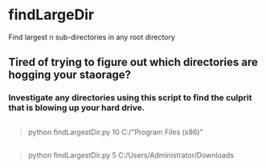 # findLargeDir
Find largest n sub-directories in any root directory

## Tired of trying to figure out which directories are hogging your staorage? 
### Investigate any directories using this script to find the culprit that is blowing up your hard drive.

##
> python findLargestDir.py 10 C:/"Program Files (x86)"

##
> python findLargestDir.py 5 C:/Users/Administrator/Downloads

